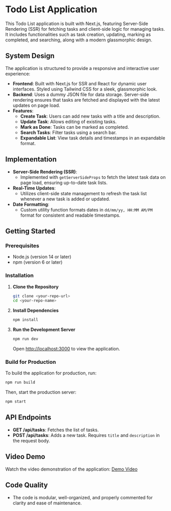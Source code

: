 # Todo List Application

This Todo List application is built with Next.js, featuring Server-Side Rendering (SSR) for fetching tasks and client-side logic for managing tasks. It includes functionalities such as task creation, updating, marking as completed, and searching, along with a modern glassmorphic design.

## System Design

The application is structured to provide a responsive and interactive user experience:

- **Frontend**: Built with Next.js for SSR and React for dynamic user interfaces. Styled using Tailwind CSS for a sleek, glassmorphic look.
- **Backend**: Uses a dummy JSON file for data storage. Server-side rendering ensures that tasks are fetched and displayed with the latest updates on page load.
- **Features**:
  - **Create Task**: Users can add new tasks with a title and description.
  - **Update Task**: Allows editing of existing tasks.
  - **Mark as Done**: Tasks can be marked as completed.
  - **Search Tasks**: Filter tasks using a search bar.
  - **Expandable List**: View task details and timestamps in an expandable format.

## Implementation

- **Server-Side Rendering (SSR)**: 
  - Implemented with `getServerSideProps` to fetch the latest task data on page load, ensuring up-to-date task lists.
- **Real-Time Updates**: 
  - Utilizes client-side state management to refresh the task list whenever a new task is added or updated.
- **Date Formatting**: 
  - Custom utility function formats dates in `dd/mm/yy, HH:MM AM/PM` format for consistent and readable timestamps.

## Getting Started

### Prerequisites

- Node.js (version 14 or later)
- npm (version 6 or later)

### Installation

1. **Clone the Repository**

   ```bash
   git clone <your-repo-url>
   cd <your-repo-name>
   ```

2. **Install Dependencies**

   ```bash
   npm install
   ```

3. **Run the Development Server**

   ```bash
   npm run dev
   ```

   Open [http://localhost:3000](http://localhost:3000) to view the application.

### Build for Production

To build the application for production, run:

```bash
npm run build
```

Then, start the production server:

```bash
npm start
```

## API Endpoints

- **GET /api/tasks**: Fetches the list of tasks.
- **POST /api/tasks**: Adds a new task. Requires `title` and `description` in the request body.

## Video Demo

Watch the video demonstration of the application: [Demo Video](https://www.loom.com/share/a07652fc7b684b71a53740f8e0cbf9c4) 

## Code Quality

- The code is modular, well-organized, and properly commented for clarity and ease of maintenance.
